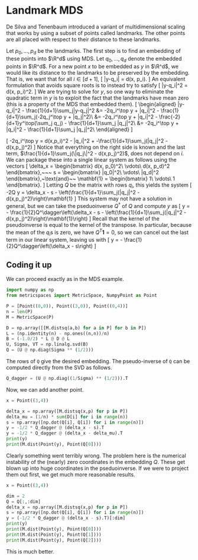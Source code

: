 # Landmark MDS

De Silva and Tenenbaum introduced a variant of multidimensional scaling that works by using a subset of points called landmarks.
The other points are all placed with respect to their distance to these landmarks.

Let $p_0,\ldots, p_d$ be the landmarks.
The first step is to find an embedding of these points into $\R^d$ using MDS.
Let  $q_0,\ldots, q_d$ denote the embedded points in $\R^d$.
For a new point $x$ to be embedded as $y$ in $\R^d$, we would like its distance to the landmarks to be preserved by the embedding.
That is, we want that for all $i\in [d+1]$,
\[
  \|y-q_i\| = d(x, p_i).
\]
An equivalent formulation that avoids square roots is to instead try to satisfy
\[
  \|y-q_i\|^2 = d(x, p_i)^2.
\]
We are trying to solve for $y$, so one way to eliminate the quadratic term in $y$ is to exploit the fact that the landmarks have mean zero (this is a property of the MDS that embedded them).
\[
  \begin{aligned}
  \|y-q_i\|^2 - \frac{1}{d+1}\sum_j\|y-q_j\|^2
    &= -2q_i^\top y + \|q_i\|^2 - \frac{1}{d+1}\sum_j(-2q_j^\top y + \|q_j\|^2)\\
    &= -2q_i^\top y + \|q_i\|^2 - \frac{-2}{d+1}y^\top(\sum_j q_j) - \frac{1}{d+1}\sum_j \|q_j\|^2\\
    &= -2q_i^\top y + \|q_i\|^2 - \frac{1}{d+1}\sum_j \|q_j\|^2\\
  \end{aligned}
\]


\[
  -2q_i^\top y = d(x,p_i)^2 - \|q_i\|^2 + -\frac{1}{d+1}\sum_j(\|q_j\|^2 - d(x,p_j)^2)
\]
Notice that everything on the right side is known and the last term, $\frac{1}{d+1}\sum_j(\|q_j\|^2 - d(x,p_j)^2)$, does not depend on $i$.
We can package these into a single linear system as follows using the vectors
\[
  \delta_x = \begin{bmatrix}
    d(x, p_0)^2\\ \vdots\\ d(x, p_d)^2
    \end{bmatrix},~~~
  s = \begin{bmatrix}
    \|q_0\|^2\\ \vdots\\ \|q_d\|^2
    \end{bmatrix},~\text{and}~~
  \mathbf{1} = \begin{bmatrix}
    1\\ \vdots\\ 1
    \end{bmatrix}.
\]
Letting $Q$ be the matrix with rows $q_i$, this yields the system
\[
  -2Q y = \delta_x - s - \left(\frac{1}{d+1}\sum_j(\|q_j\|^2 - d(x,p_j)^2)\right)\mathbf{1}
\]
This system may not have a solution in general, but we can take the pseduoinverse $Q^\dagger$ of $Q$ and compute $y$ as
\[
  y = - \frac{1}{2}Q^\dagger\left(\delta_x - s - \left(\frac{1}{d+1}\sum_j(\|q_j\|^2 - d(x,p_j)^2)\right)\mathbf{1}\right)
\]
Recall that the kernel of the pseudoinverse is equal to the kernel of the transpose.
In particular, because the mean of the $q_i$s is zero, we have $Q^T\mathbf{1} = 0$, so we can cancel out the last term in our linear system, leaving us with
\[
  y = - \frac{1}{2}Q^\dagger\left(\delta_x - s\right)
\]

## Coding it up

We can proceed exactly as in the MDS example.

```python {cmd}
import numpy as np
from metricspaces import MetricSpace, NumpyPoint as Point

P = [Point((0,0)), Point((3,0)), Point((0,4))]
n = len(P)
M = MetricSpace(P)

D = np.array([[M.distsq(a,b) for a in P] for b in P])
L = (np.identity(n) - np.ones((n,n))/n)
B = (-1.0/2) * L @ D @ L
U, Sigma, VT = np.linalg.svd(B)
Q = (U @ np.diag(Sigma ** (1/2)))
```

The rows of `Q` give the desired embedding.
The pseudo-inverse of `Q` can be computed directly from the SVD as follows.

```python {cmd continue id="qdagger"}
Q_dagger = (U @ np.diag((1/Sigma) ** (1/2))).T
```

Now, we can add another point.

```python {cmd continue="qdagger"}
x = Point((3,4))

delta_x = np.array([M.distsq(x,p) for p in P])
delta_mu = (1/n) * sum(D[i] for i in range(n))
s = np.array([np.dot(Q[i], Q[i]) for i in range(n)])
y = -1/2 * Q_dagger @ (delta_x - s).T
y = -1/2 * Q_dagger @ (delta_x - delta_mu).T
print(y)
print(M.dist(Point(y), Point(Q[0])))
```

Clearly something went terribly wrong.
The problem here is the numerical instability of the (nearly) zero coordinates in the embedding $Q$.
These get blown up into huge coordinates in the pseduoinverse.
If we were to project them out first, we get much more reasonable results.

```python {cmd continue="qdagger"}
x = Point((3,4))

dim = 2
Q = Q[:,:dim]
delta_x = np.array([M.distsq(x,p) for p in P])
s = np.array([np.dot(Q[i], Q[i]) for i in range(n)])
y = (-1/2 * Q_dagger @ (delta_x - s).T)[:dim]
print(y)
print(M.dist(Point(y), Point(Q[0])))
print(M.dist(Point(y), Point(Q[1])))
print(M.dist(Point(y), Point(Q[2])))
```

This is much better.
